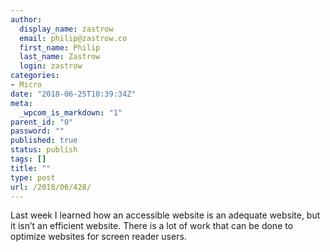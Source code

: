 ```yaml
---
author:
  display_name: zastrow
  email: philip@zastrow.co
  first_name: Philip
  last_name: Zastrow
  login: zastrow
categories:
- Micro
date: "2018-06-25T10:39:34Z"
meta:
  _wpcom_is_markdown: "1"
parent_id: "0"
password: ""
published: true
status: publish
tags: []
title: ""
type: post
url: /2018/06/428/
---
```

<p>Last week I learned how an accessible website is an adequate website, but it isn’t an efficient website. There is a lot of work that can be done to optimize websites for screen reader users.</p>
